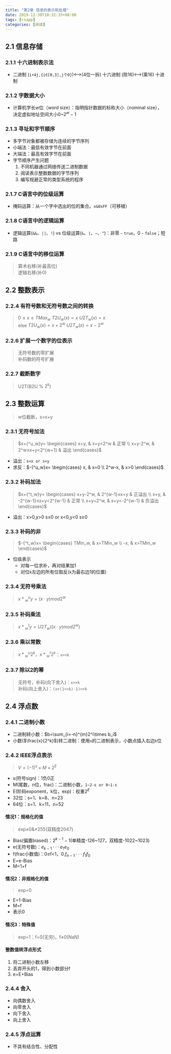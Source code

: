 ```yaml
---
title: "第2章 信息的表示和处理"
date: 2019-12-30T10:32:33+08:00
tags: [csapp]
categories: [阅读]
---
```


## 2.1 信息存储
### 2.1.1 十六进制表示法
- 二进制 (`i+4j,{i∈[0,3],j个0}`)<——>(4位一拆) 十六进制 (除16)<——>(乘16) 十进制
### 2.1.2 字数据大小
- 计算机字长w位（word size）：指明指针数据的标称大小（nominal size），
决定虚拟地址空间大小0~$2^{w}-1$
### 2.1.3 寻址和字节顺序
- 多字节对象都被存储为连续的字节序列
- 小端法：最低有效字节在前面
- 大端法：最高有效字节在前面
- 字节顺序产生问题
  1. 不同机器通过网络传送二进制数据
  2. 阅读表示整数数据的字节序列
  3. 编写规避正常的类型系统的程序
### 2.1.7 C语言中的位级运算
- 掩码运算：从一个字中选出的位的集合。`x&0xFF`（可移植）
### 2.1.8 C语言中的逻辑运算
- 逻辑运算(`&&`、`||`、`!`) vs 位级运算(`&`、`|`、`~`、`^`)：非零 - `true`，0 - `false`；短路
### 2.1.9 C语言中的移位运算
>算术右移(补最高位)  
逻辑右移(补0)

## 2.2 整数表示
### 2.2.4 有符号数和无符号数之间的转换
> $0≤x≤TMax_w$ $T2U_w(x)=x$ $U2T_w(x)=x$  
 else $T2U_w(x)=x+2^w$ $U2T_w(x)=x-2^w$
### 2.2.6 扩展一个数字的位表示
>无符号数的零扩展  
补码数的符号扩展
### 2.2.7 截断数字
>U2T(B2U % $2^k$)

## 2.3 整数运算
>w位截断，s=x+y
### 2.3.1 无符号加法
>$x+{^u_w}y=
\begin{cases}
x+y, & x+y<2^w & 正常 \\ 
x+y-2^w, & 2^w≤x+y<2^{w+1} & 溢出
\end{cases}$
- 溢出：`s<x or s<y`
- 求反：$-{^u_w}x=
\begin{cases}
x, & x=0 \\ 
2^w-x, & x>0
\end{cases}$
### 2.3.2 补码加法
>$x+{^t_w}y=
\begin{cases}
x+y-2^w, & 2^{w-1}≤x+y & 正溢出 \\ 
x+y, & -2^{w-1}≤x+y<2^{w-1} & 正常 \\ 
x+y+2^w, & x+y<-2^{w-1} & 负溢出
\end{cases}$
- 溢出：x>0,y>0 s≤0 or x<0,y<0 s≥0
### 2.3.3 补码的非
>$-{^t_w}x=
\begin{cases}
TMin_w, & x=TMin_w \\ 
-x, & x>TMin_w
\end{cases}$
- 位级表示
  - 对每一位求补，再对结果加1
  - 对位`k`左边的所有位取反(`k`为最右边1的位置)
### 2.3.4 无符号乘法
>$x*{^u_w}y=(x·y)mod 2^w$
### 2.3.5 补码乘法
>$x*{^t_w}y=U2T_w((x·y)mod 2^w)$
### 2.3.6 乘以常数
>$x*{^u_w}2^k，x*{^t_w}2^k$：`x<<k`
### 2.3.7 除以2的幂
>无符号，补码(向下舍入)：`x>>k`  
补码(向上舍入)：`(x+(1<<k)-1)>>k`

## 2.4 浮点数
### 2.4.1 二进制小数
- 二进制转小数：$b=\sum_{i=-n}^{m}2^i\times b_i$
- 小数($\frac{x}{2^k}$)转二进制：使用`x`的二进制表示，小数点插入右边`k`位
### 2.4.2 IEEE浮点表示
>$V=(-1)^s\times M\times 2^E$
- s(符号sign)：1负0正
- M(尾数，n位，frac)：二进制小数，`1~2-ε or 0~1-ε`
- E(阶码exponent，k位，exp)：权重$2^E$
- 32位：s=1、k=8、n=23
- 64位：s=1、k=11、n=52
#### 情况1：规格化的值
>exp≠0&≠255(双精度2047)
- Bias(偏置biased)：$2^{k-1}-1$(单精度-126~127，双精度-1022~1023)
- e(无符号数)：$e_{k-1}···e_1e_0$
- f(frac小数值)：0≤f<1，$0.f_{n-1}···f_1f_0$
- E=e-Bias
- M=1+f
#### 情况2：非规格化的值
>exp=0
- E=1-Bias
- M=f
- 表示0
#### 情况3：特殊值
>exp=1：f=0(无穷)，f≠0(NaN)
#### 整数值转浮点形式
1. 将二进制小数左移
2. 丢弃开头的1，得到小数部分f
3. e=E+Bias
### 2.4.4 舍入
- 向偶数舍入
- 向零舍入
- 向下舍入
- 向上舍入
### 2.4.5 浮点运算
- 不具有结合性、分配性
